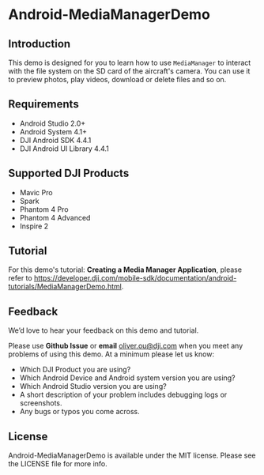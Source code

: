 # Android-MediaManagerDemo

## Introduction

This demo is designed for you to learn how to use `MediaManager` to interact with the file system on the SD card of the aircraft's camera. You can use it to preview photos, play videos, download or delete files and so on.

## Requirements

 - Android Studio 2.0+
 - Android System 4.1+
 - DJI Android SDK 4.4.1
 - DJI Android UI Library 4.4.1

## Supported DJI Products

 - Mavic Pro
 - Spark
 - Phantom 4 Pro
 - Phantom 4 Advanced
 - Inspire 2

## Tutorial

For this demo's tutorial: **Creating a Media Manager Application**, please refer to <https://developer.dji.com/mobile-sdk/documentation/android-tutorials/MediaManagerDemo.html>.

## Feedback

We’d love to hear your feedback on this demo and tutorial.

Please use **Github Issue** or **email** [oliver.ou@dji.com](oliver.ou@dji.com) when you meet any problems of using this demo. At a minimum please let us know:

* Which DJI Product you are using?
* Which Android Device and Android system version you are using?
* Which Android Studio version you are using?
* A short description of your problem includes debugging logs or screenshots.
* Any bugs or typos you come across.

## License

Android-MediaManagerDemo is available under the MIT license. Please see the LICENSE file for more info.

